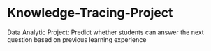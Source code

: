 # Knowledge-Tracing-Project
Data Analytic Project:  Predict whether students can answer the next question based on previous learning experience
